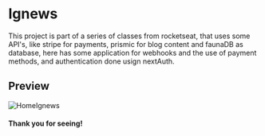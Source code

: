 # Ignews
This project is part of a series of classes from rocketseat, that uses
some API's, like stripe for payments, prismic for blog content and 
faunaDB as database, here has some application for webhooks and 
the use of payment methods, and authentication done usign nextAuth.

## Preview
![HomeIgnews](https://user-images.githubusercontent.com/61669995/163819675-63d3a637-c00d-485b-8891-bdef40dae484.PNG)

#### Thank you for seeing!